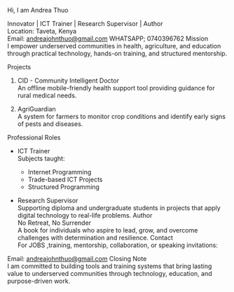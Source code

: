 Hi, I am Andrea Thuo

Innovator | ICT Trainer | Research Supervisor | Author  
Location: Taveta, Kenya  
Email: andreajohnthuo@gmail.com
WHATSAPP; 0740396762
Mission  
I empower underserved communities in health, agriculture, and education through practical technology, hands-on training, and structured mentorship.

Projects

1. CID - Community Intelligent Doctor  
   An offline mobile-friendly health support tool providing guidance for rural medical needs.

2. AgriGuardian  
   A system for farmers to monitor crop conditions and identify early signs of pests and diseases.

Professional Roles

- ICT Trainer  
  Subjects taught:
  - Internet Programming  
  - Trade-based ICT Projects  
  - Structured Programming

- Research Supervisor  
  Supporting diploma and undergraduate students in projects that apply digital technology to real-life problems.
Author  
No Retreat, No Surrender  
A book for individuals who aspire to lead, grow, and overcome challenges with determination and resilience.
Contact  
For JOBS ,training, mentorship, collaboration, or speaking invitations:

Email: andreajohnthuo@gmail.com
Closing Note  
I am committed to building tools and training systems that bring lasting value to underserved communities through technology, education, and purpose-driven work.
